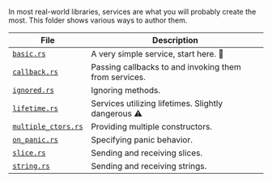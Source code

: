 In most real-world libraries, services are what you will probably create the most. This folder
shows various ways to author them.

| File                                     | Description                                           |
|------------------------------------------|-------------------------------------------------------|
| [`basic.rs`](basic.rs)                   | A very simple service, start here. 🍼                 |
| [`callback.rs`](callback.rs)             | Passing callbacks to and invoking them from services. |
| [`ignored.rs`](ignored.rs)               | Ignoring methods.                                     |
| [`lifetime.rs`](lifetime.rs)             | Services utilizing lifetimes. Slightly dangerous ⚠️   |
| [`multiple_ctors.rs`](multiple_ctors.rs) | Providing multiple constructors.                      |
| [`on_panic.rs`](on_panic.rs)             | Specifying panic behavior.                            |
| [`slice.rs`](slice.rs)                   | Sending and receiving slices.                         |
| [`string.rs`](string.rs)                 | Sending and receiving strings.                        |
